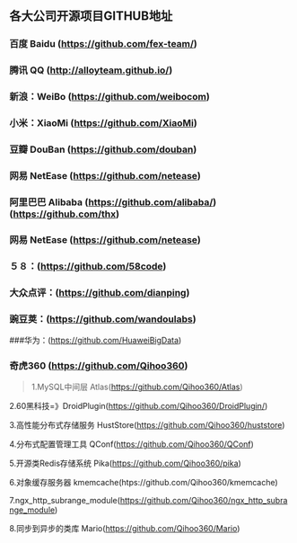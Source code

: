 ## 各大公司开源项目GITHUB地址
### 百度 Baidu (https://github.com/fex-team/)

### 腾讯 QQ (http://alloyteam.github.io/)

### 新浪：WeiBo (https://github.com/weibocom)

### 小米：XiaoMi (https://github.com/XiaoMi)

### 豆瓣 DouBan (https://github.com/douban)

### 网易 NetEase (https://github.com/netease)

### 阿里巴巴 Alibaba (https://github.com/alibaba/) (https://github.com/thx)

### 网易 NetEase (https://github.com/netease)

### ５８：(https://github.com/58code)

### 大众点评：(https://github.com/dianping)

### 豌豆荚：(https://github.com/wandoulabs)

###华为：(https://github.com/HuaweiBigData)

### 奇虎360 (https://github.com/Qihoo360)
 > 1.MySQL中间层 Atlas(https://github.com/Qihoo360/Atlas)

2.60黑科技=》DroidPlugin(https://github.com/Qihoo360/DroidPlugin/)

3.高性能分布式存储服务 HustStore(https://github.com/Qihoo360/huststore)

4.分布式配置管理工具 QConf(https://github.com/Qihoo360/QConf)

5.开源类Redis存储系统 Pika(https://github.com/Qihoo360/pika)

6.对象缓存服务器 kmemcache(htps://github.com/Qihoo360/kmemcache)

7.ngx_http_subrange_module(https://github.com/Qihoo360/ngx_http_subrange_module)

8.同步到异步的类库 Mario(https://github.com/Qihoo360/Mario)
